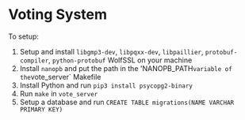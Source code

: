 # Voting System

To setup:

1. Setup and install `libgmp3-dev`, `libpqxx-dev`, `libpaillier`, `protobuf-compiler`, `python-protobuf` WolfSSL on your machine
2. Install `nanopb` and put the path in the 'NANOPB_PATH` variable of the `vote_server` Makefile
3. Install Python and run `pip3 install psycopg2-binary`
4. Run `make` in `vote_server`
5. Setup a database and run `CREATE TABLE migrations(NAME VARCHAR PRIMARY KEY)`
